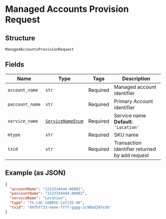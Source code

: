 
# Managed Accounts Provision Request

## Structure

`ManagedAccountsProvisionRequest`

## Fields

| Name | Type | Tags | Description |
|  --- | --- | --- | --- |
| `account_name` | `str` | Required | Managed account identifier |
| `paccount_name` | `str` | Required | Primary Account identifier |
| `service_name` | [`ServiceNameEnum`](../../doc/models/service-name-enum.md) | Required | Service name<br>**Default**: `'Location'` |
| `mtype` | `str` | Required | SKU name |
| `txid` | `str` | Required | Transaction identifier returned by add request |

## Example (as JSON)

```json
{
  "accountName": "1223334444-00001",
  "paccountName": "1223334444-00001",
  "serviceName": "Location",
  "type": "TS-LOC-COARSE-CellID-5K",
  "txid": "d4fbff33-eeee-ffff-gggg-2c90bd287e3b"
}
```


